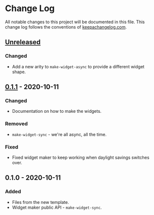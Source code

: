 # Change Log
All notable changes to this project will be documented in this file. This change log follows the conventions of [keepachangelog.com](http://keepachangelog.com/).

## [Unreleased]
### Changed
- Add a new arity to `make-widget-async` to provide a different widget shape.

## [0.1.1] - 2020-10-11
### Changed
- Documentation on how to make the widgets.

### Removed
- `make-widget-sync` - we're all async, all the time.

### Fixed
- Fixed widget maker to keep working when daylight savings switches over.

## 0.1.0 - 2020-10-11
### Added
- Files from the new template.
- Widget maker public API - `make-widget-sync`.

[Unreleased]: https://github.com/practicalli/status-monitor-service/compare/0.1.1...HEAD
[0.1.1]: https://github.com/practicalli/status-monitor-service/compare/0.1.0...0.1.1
